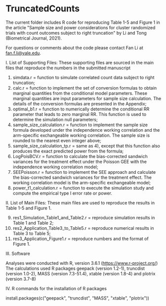 # TruncatedCounts

The current folder includes R code for reproducing Table 1-5 and Figure 1 in the article "Sample size and power considerations for cluster randomized trials with count outcomes subject to right truncation" by Li and Tong (Biometrical Journal, 2021).

For questions or comments about the code please contact Fan Li at <fan.f.li@yale.edu>.

I. List of Supporting Files: These supporting files are sourced in the main files that reproduce the numbers in the submitted manuscript

1) simdata.r = function to simulate correlated count data subject to right truncation;
2) calc.r = function to implement the set of conversion formulas to obtain marginal quantities from the conditional model parameters. These marginal quantities are input parameters for sample size calculation. The details of the conversion formulas are presented in the Appendix;
3) optimal_b1.r = function to numerically determine the conditional RR parameter that leads to zero marginal RR. This function is used to determine the simulation null parameters;
4) sample_size_calculation.r = function to implement the sample size formula developed under the independence working correlation and the arm-specific exchangeable working correlation. The sample size is rounded to the nearest even integer above;
5) sample_size_calculation_tp.r = same as 4), except that this function also produces the exact predicted power from the formula;
6) LogPoisBCV.r = function to calculate the bias-corrected sandwich variances for the treatment effect under the Poisson GEE with the independence working correlation model;
7) SEEPoisson.r = function to implement the SEE approach and calculate the bias-corrected sandwich variances for the treatment effect. The working correlation model is the arm-specific exchangeable model;
8) power_t1_calculation.r = function to execute the simulation study and compute the empirical type I error rate or power. 

II. List of Main Files: These main files are used to reproduce the results in Table 1-5 and Figure 1.

9) res1_Simulation_Table1_and_Table2.r = reproduce simulation results in Table 1 and Table 2;
10) res2_Application_Table3_to_Table5.r = reproduce numerical results in Table 3 to Table 5;
11) res3_Application_Figure1.r = reproduce numbers and the format of Figure 1.

III. Software 

Analyses were conducted with R, version 3.6.1 (https://www.r-project.org/)
The calculations used R packages geepack (version 1.2-1), truncdist (version 1.0-2), MASS (version 7.3-51.4), xtable (version 1.8-4) and plotrix (version 3.7-8)

IV. R commands for the installation of R packages 

install.packages(c("geepack", "truncdist", "MASS", "xtable", "plotrix")) 
